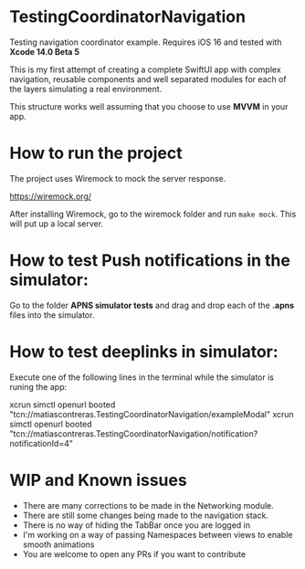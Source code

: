
# TestingCoordinatorNavigation

Testing navigation coordinator example. Requires iOS 16 and tested with **Xcode 14.0 Beta 5**

This is my first attempt of creating a complete SwiftUI app with complex navigation, reusable components and well separated modules for each of the layers simulating a real environment.

This structure works well assuming that you choose to use **MVVM** in your app.

# How to run the project

The project uses Wiremock to mock the server response.

https://wiremock.org/

After installing Wiremock, go to the wiremock folder and run `make mock`. This will put up a local server.

# How to test Push notifications in the simulator:

Go to the folder **APNS simulator tests** and drag and drop each of the **.apns** files into the simulator.

# How to test deeplinks in simulator:

Execute one of the following lines in the terminal while the simulator is runing the app:

xcrun simctl openurl booted "tcn://matiascontreras.TestingCoordinatorNavigation/exampleModal"
xcrun simctl openurl booted "tcn://matiascontreras.TestingCoordinatorNavigation/notification?notificationId=4"

# WIP and Known issues

- There are many corrections to be made in the Networking module.
- There are still some changes being made to the navigation stack.
- There is no way of hiding the TabBar once you are logged in
- I'm working on a way of passing Namespaces between views to enable smooth animations
- You are welcome to open any PRs if you want to contribute
